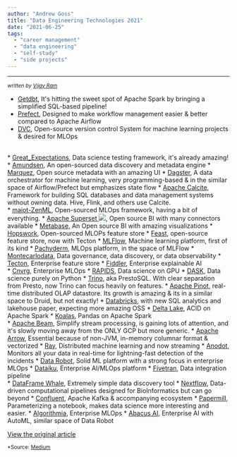 ```yaml
---
author: "Andrew Goss"
title: "Data Engineering Technologies 2021"
date: "2021-06-25"
tags:
  - "career management"
  - "data engineering"
  - "self-study"
  - "side projects"
---
```


<hr>
<sub><i>written by <a href="https://nellaivijay.medium.com" target="_blank">Vijay Ram</i></a></sub>
<br class="custom">

* <a href="https://www.getdbt.com" target="_">Getdbt</a>, It's hitting the sweet spot of Apache Spark by bringing a simplified SQL-based pipeline!
* <a href="https://www.prefect.io" target="_">Prefect</a>, Designed to make workflow management easier & better compared to Apache Airflow
* <a href="https://dvc.org" target="_">DVC</a>, Open-source version control System for machine learning projects & desired for MLOps
<br class="custom">
* <a href="https://greatexpectations.io" target="_">Great_Expectations</a>, Data science testing framework, it's already amazing!
* <a href="https://www.amundsen.io" target="_">Amundsen</a>, An open-sourced data discovery and metadata engine
* <a href="https://marquezproject.github.io/marquez" target="_">Marquez</a>, Open source metadata with an amazing UI
* <a href="https://dagster.io" target="_">Dagster</a>, A data orchestrator for machine learning, very programming-based & in the similar space of Airflow/Prefect but emphasizes state flow
* <a href="https://calcite.apache.org" target="_">Apache Calcite</a>, Framework for building SQL databases and data management systems without owning data. Hive, Flink, and others use Calcite.
<br class="custom">
* <a href="https://zenml.io" target="_">maiot-ZenML</a>, Open-sourced MLOps framework, having a bit of everything.
* <a href="https://superset.apache.org" target="_">Apache Superset&nbsp;<img src="/img/apache_superset.png"></a>, Open source BI with many connectors available
* <a href="https://www.metabase.com" target="_">Metabase</a>, An Open source BI with amazing visualizations
* <a href="https://www.logicalclocks.com" target="_">Hopswork</a>, Open-sourced MLOPs feature store
* <a href="https://feast.dev" target="_">Feast</a>, open-source feature store, now with Tecton
* <a href="https://mlflow.org" target="_">MLFlow</a>, Machine learning platform, first of its kind
* <a href="https://www.pachyderm.com" target="_">Pachyderm</a>, MLOps platform, in the space of MLFlow
* <a href="https://www.montecarlodata.com" target="_">Montecarlodata</a>, Data governance, data discovery, or data observability
* <a href="https://www.tecton.ai" target="_">Tecton</a>, Enterprise feature store
* <a href="https://www.fiddler.ai" target="_">Fiddler</a>, Enterprise explainable AI
<br class="custom">
* <a href="https://cnvrg.io" target="_">Cnvrg</a>, Enterprise MLOps
* <a href="https://rapids.ai" target="_">RAPIDS</a>, Data science on GPU
* <a href="https://dask.org" target="_">DASK</a>, Data science purely on Python
* <a href="https://trino.io" target="_">Trino</a>, aka PrestoSQL. With clear separation from Presto, now Trino can focus heavily on features.
* <a href="https://pinot.apache.org" target="_">Apache Pinot</a>, real-time distributed OLAP datastore. Its growth is amazing & its in a similar space to Druid, but not exactly!
* <a href="https://databricks.com" target="_">Databricks</a>, with new SQL analytics and lakehouse paper, expecting more amazing OSS
* <a href="https://delta.io" target="_">Delta Lake</a>, ACID on Apache Spark
* <a href="https://koalas.readthedocs.io/en/latest" target="_">Koalas</a>, Pandas on Apache Spark
<br class="custom">
* <a href="https://beam.apache.org" target="_">Apache Beam</a>, Simplify stream processing, is gaining lots of attention, and it's slowly moving away from the ONLY GCP but more generic.
* <a href="https://arrow.apache.org" target="_">Apache Arrow</a>, Essential because of non-JVM, in-memory columnar format & vectorized
* <a href="https://ray.io" target="_">Ray</a>, Distributed machine learning and now streaming
* <a href="https://www.anodot.com" target="_">Anodot</a>, Monitors all your data in real-time for lightning-fast detection of the incidents
* <a href="https://www.datarobot.com" target="_">Data Robot</a>, Solid ML platform with a strong focus in enterprise MLOps
* <a href="https://www.dataiku.com" target="_">Dataiku</a>, Enterprise AI/MLOps platform
* <a href="https://fivetran.com" target="_">Fivetran</a>, Data integration pipeline
<br class="custom">
* <a href="https://docs.whale.cx" target="_">DataFrame Whale</a>, Extremely simple data discovery tool
* <a href="https://www.nextflow.io" target="_">Nextflow</a>, Data-driven computational pipelines designed for BioInformatics but can go beyond
* <a href="https://www.confluent.io" target="_">Confluent</a>, Apache Kafka & accompanying ecosystem
* <a href="https://papermill.readthedocs.io/en/latest" target="_">Papermill</a>, Parameterizing a notebook, makes data science more interesting and easier.
* <a href="https://algorithmia.com" target="_">Algorithmia</a>, Enterprise MLOps
* <a href="https://abacus.ai" target="_">Abacus AI</a>, Enterprise AI with AutoML, similar space of Data Robot
<br class="custom">

<a href="https://nellaivijay.medium.com/data-engineering-technologies-2021-55f5d7ddb6d9" class="btn" target="_blank">View the original article</a>

<sub>*Source: <a href="https://nellaivijay.medium.com" target=_>Medium</a></sub>